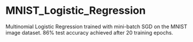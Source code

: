# MNIST_Logistic_Regression
Multinomial Logistic Regression trained with mini-batch SGD on the MNIST image dataset. 
86% test accuracy achieved after 20 training epochs.

